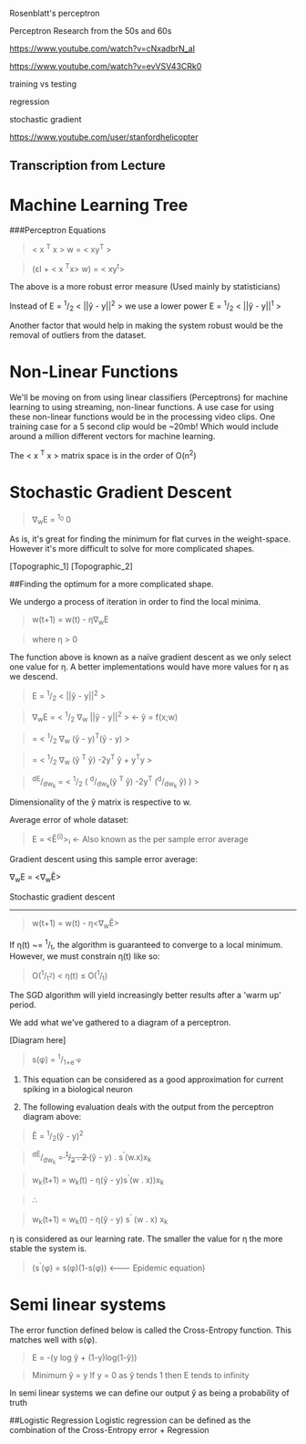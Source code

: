 

Rosenblatt's perceptron

Perceptron Research from the 50s and 60s

https://www.youtube.com/watch?v=cNxadbrN_aI

https://www.youtube.com/watch?v=evVSV43CRk0

training vs testing

regression

stochastic gradient

https://www.youtube.com/user/stanfordhelicopter

Transcription from Lecture
----------------------------------------------
Machine Learning Tree
=====================
<Include machine learning tree>

###Perceptron Equations

> < x <sup>T</sup> x > w = < xy<sup>T</sup> >

> (ɛI + < x <sup>T</sup>x> w) = < xy<sup>t</sup>>

The above is a more robust error measure (Used mainly by statisticians)

Instead of E = <sup>1</sup>/<sub>2</sub> < ||ŷ - y||<sup>2</sup> > we use a lower power
    E = <sup>1</sup>/<sub>2</sub> < ||ŷ - y||<sup>1</sup> >

<Insert demonstration graph>

Another factor that would help in making the system robust would be the removal of outliers from the dataset.

Non-Linear Functions
====================
We'll be moving on from using linear classifiers (Perceptrons) for machine learning to using streaming, non-linear functions. A use case for using these non-linear functions would be in the processing video clips. One training case for a 5 second clip would be ~20mb! Which would include around a million different vectors for machine learning.

The < x <sup>T</sup> x > matrix space is in the order of O(n<sup>2</sup>)

Stochastic Gradient Descent
===========================

> ∇<sub>w</sub>E = <sup>1<sub>0</sub></sup> 0

As is, it's great for finding the minimum for flat curves in the weight-space. However it's more difficult to solve for more complicated shapes.

[Topographic_1]
[Topographic_2]

##Finding the optimum for a more complicated shape.

We undergo a process of iteration in order to find the local minima.

>w(t+1) = w(t) - η∇<sub>w</sub>E

>where η > 0

The function above is known as a naïve gradient descent as we only select one value for η. A better implementations would have more values for η as we descend.
> E = <sup>1</sup>/<sub>2</sub> < ||ŷ - y||<sup>2</sup> >

> ∇<sub>w</sub>E = < <sup>1</sup>/<sub>2</sub> ∇<sub>w</sub> ||ŷ - y||<sup>2</sup> > <- ŷ = f(x;w)

> <text>=</text> < <sup>1</sup>/<sub>2</sub> ∇<sub>w</sub> (ŷ - y)<sup>T</sup>(ŷ - y) >

> <text>=</text> < <sup>1</sup>/<sub>2</sub> ∇<sub>w</sub> (ŷ <sup>T</sup> ŷ) -2y<sup>T</sup> ŷ + y<sup>T</sup>y >

> <sup>dE</sup>/<sub>dw<sub>k</sub></sub> = < <sup>1</sup>/<sub>2</sub> ( <sup>d</sup>/<sub>dw<sub>k</sub></sub>(ŷ <sup>T</sup> ŷ) -2y<sup>T</sup> (<sup>d</sup>/<sub>dw<sub>k</sub></sub> ŷ) ) >

Dimensionality of the ŷ matrix is respective to w.

Average error of whole dataset:

> E = <Ê<sup>(i)</sup>><sub>i</sub> <- Also known as the per sample error average

Gradient descent using this sample error average:

∇<sub>w</sub>E = <∇<sub>w</sub>Ê>
> 
Stochastic gradient descent
***

> w(t+1) = w(t) - η<∇<sub>w</sub>Ê> 

If η(t) ~= <sup>1</sup>/<sub>t</sub>, the algorithm is guaranteed to converge to a local minimum. However, we must constrain η(t) like so:

>O(<sup>1</sup>/<sub>t<sup>2</sup></sub>) < η(t) ≤ O(<sup>1</sup>/<sub>t</sub>)

The SGD algorithm will yield increasingly better results after a 'warm up' period.

We add what we've gathered to a diagram of a perceptron.

[Diagram here]

>s(φ) = <sup>1</sup>/<sub>1+e<sup>-φ</sup></sub>

1) This equation can be considered as a good approximation for current spiking in a biological neuron

2) The following evaluation deals with the output from the perceptron diagram above:
> Ê = <sup>1</sup>/<sub>2</sub>(ŷ - y)<sup>2</sup>

> <sup>dÊ</sup>/<sub>dw<sub>k</sub></sub> =<strike> <sup>1</sup>/<sub>2</sub> . 2 </strike> (ŷ - y) . s<sup>'</sup>(w.x)x<sub>k</sub>

> w<sub>k</sub>(t+1) = w<sub>k</sub>(t) - η(ŷ - y)s<sup>'</sup>(w . x))x<sub>k</sub>

> ∴

> w<sub>k</sub>(t+1) = w<sub>k</sub>(t) - η(ŷ - y) s<sup>'</sup> (w . x) x<sub>k</sub>

η is considered as our learning rate. The smaller the value for η the more stable the system is.


> (s<sup>'</sup>(φ) = s(φ)(1-s(φ)) <--- Epidemic equation)



Semi linear systems
===================

The error function defined below is called the Cross-Entropy function. This matches well with s(φ).

> E = -(y log ŷ + (1-y)log(1-ŷ))

> Minimum ŷ = y
> If y = 0 as ŷ tends 1 then E tends to infinity

In semi linear systems we can define our output ŷ as being a probability of truth

##Logistic Regression
Logistic regression can be defined as the combination of the Cross-Entropy error + Regression

